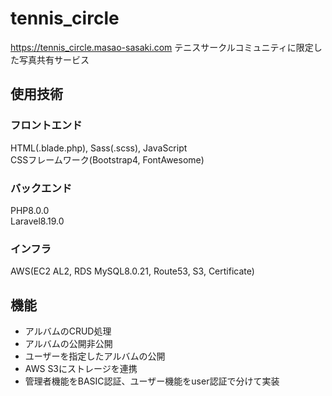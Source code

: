 # tennis_circle
https://tennis_circle.masao-sasaki.com
テニスサークルコミュニティに限定した写真共有サービス

## 使用技術
### フロントエンド
HTML(.blade.php), Sass(.scss), JavaScript  
CSSフレームワーク(Bootstrap4, FontAwesome)

### バックエンド
PHP8.0.0<br>
Laravel8.19.0

### インフラ
AWS(EC2 AL2, RDS MySQL8.0.21, Route53, S3, Certificate)

## 機能
* アルバムのCRUD処理
* アルバムの公開非公開
* ユーザーを指定したアルバムの公開
* AWS S3にストレージを連携
* 管理者機能をBASIC認証、ユーザー機能をuser認証で分けて実装
